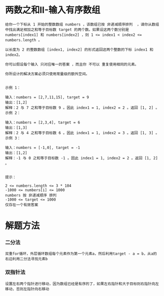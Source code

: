 # 两数之和II-输入有序数组
    给你一个下标从 1 开始的整数数组 numbers ，该数组已按 非递减顺序排列  ，请你从数组中找出满足相加之和等于目标数 target 的两个数。如果设这两个数分别是 numbers[index1] 和 numbers[index2] ，则 1 <= index1 < index2 <= numbers.length 。

    以长度为 2 的整数数组 [index1, index2] 的形式返回这两个整数的下标 index1 和 index2。
    
    你可以假设每个输入 只对应唯一的答案 ，而且你 不可以 重复使用相同的元素。
    
    你所设计的解决方案必须只使用常量级的额外空间。
    
    
    示例 1：
    
    输入：numbers = [2,7,11,15], target = 9
    输出：[1,2]
    解释：2 与 7 之和等于目标数 9 。因此 index1 = 1, index2 = 2 。返回 [1, 2] 。
    示例 2：
    
    输入：numbers = [2,3,4], target = 6
    输出：[1,3]
    解释：2 与 4 之和等于目标数 6 。因此 index1 = 1, index2 = 3 。返回 [1, 3] 。
    示例 3：
    
    输入：numbers = [-1,0], target = -1
    输出：[1,2]
    解释：-1 与 0 之和等于目标数 -1 。因此 index1 = 1, index2 = 2 。返回 [1, 2] 。
    
    
    提示：
    
    2 <= numbers.length <= 3 * 104
    -1000 <= numbers[i] <= 1000
    numbers 按 非递减顺序 排列
    -1000 <= target <= 1000
    仅存在一个有效答案

# 解题方法
### 二分法
    双重for循环，外层循环数组每个元素作为第一个元素a，然后利用target - a = b，从a的右边利用二分法寻找元素b

### 双指针法
    设置左右两个指针进行移动，因为数组已经是有序的了，如果左右指针和大于目标则右指针向左移动，否则左指针向右移动